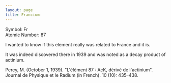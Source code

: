 ```yaml
---
layout: page
title: Francium
---
```


Symbol: Fr<br/>
Atomic Number: 87<br/>

I wanted to know if this element really was related to France and it is.

It was indeed discovered there in 1939 and was noted as a decay product of actinium. 

Perey, M. (October 1, 1939). "L'élément 87 : AcK, dérivé de l'actinium". Journal de Physique et le Radium (in French). 10 (10): 435–438. 